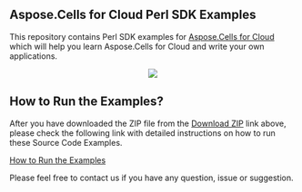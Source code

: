 ## Aspose.Cells for Cloud Perl SDK Examples

This repository contains Perl SDK examples for [Aspose.Cells for Cloud](http://www.aspose.com/products/cells/cloud) which will help you learn Aspose.Cells for Cloud and write your own applications.


<p align="center">
  <a title="Download Examples ZIP" href="https://github.com/aspose-cells/Aspose.Cells-for-Cloud/archive/master.zip">
	<img src="https://raw.github.com/AsposeExamples/java-examples-dashboard/master/images/downloadZip-Button-Large.png" />
  </a>
</p>

## How to Run the Examples?

After you have downloaded the ZIP file from the [Download ZIP](https://github.com/aspose-cells/Aspose.Cells-for-Cloud/archive/master.zip) link above, please check the following link with detailed instructions on how to run these Source Code Examples.

[How to Run the Examples](#)

Please feel free to contact us if you have any question, issue or suggestion.



